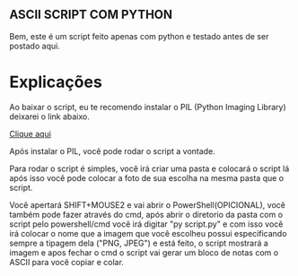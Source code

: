## ASCII SCRIPT COM PYTHON

Bem, este é um script feito apenas com python e testado antes de ser postado aqui.

# Explicações

Ao baixar o script, eu te recomendo instalar o PIL (Python Imaging Library) deixarei o link abaixo.

 [Clique aqui](https://pillow.readthedocs.io/en/stable/installation.html)

Após instalar o PIL, você pode rodar o script a vontade.

Para rodar o script é simples, você irá criar uma pasta e colocará o script lá após isso você pode colocar a foto de sua escolha na mesma pasta que o script.

Você apertará SHIFT+MOUSE2 e vai abrir o PowerShell(OPICIONAL), você também pode fazer através do cmd, após abrir o diretorio da pasta com o script pelo powershell/cmd você irá digitar "py script.py" e com isso você irá colocar o nome que a imagem que você escolheu possui especificando sempre a tipagem dela ("PNG, JPEG") e está feito, o script mostrará a imagem e apos fechar o cmd o script vai gerar um bloco de notas com o ASCII para você copiar e colar.



